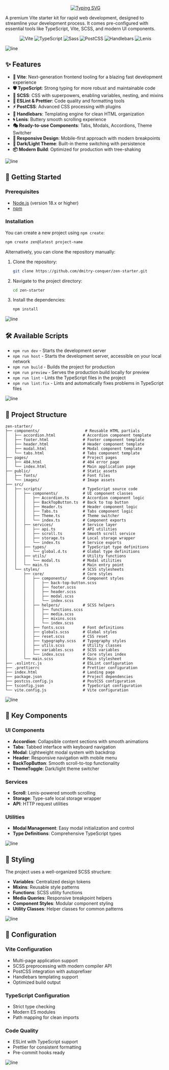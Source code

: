 <div align="center">

[![Typing SVG](https://readme-typing-svg.demolab.com?font=Fira+Code&weight=700&size=25&duration=4000&pause=500&color=05F7C3&center=true&vCenter=true&width=700&lines=Zen+Starter;Stop+worrying+about+setup,+just+code)](https://git.io/typing-svg)

</div>

A premium Vite starter kit for rapid web development, designed to streamline your development process. It comes pre-configured with essential tools like TypeScript, Vite, SCSS, and modern UI components.

<p align="center">
  <img src="https://img.shields.io/badge/Vite-646CFF?style=for-the-badge&logo=vite&logoColor=white" alt="Vite"/>
  <img src="https://img.shields.io/badge/TypeScript-3178C6?style=for-the-badge&logo=typescript&logoColor=white" alt="TypeScript"/>
  <img src="https://img.shields.io/badge/Sass-CC6699?style=for-the-badge&logo=sass&logoColor=white" alt="Sass"/>
  <img src="https://img.shields.io/badge/PostCSS-DD3A0A?style=for-the-badge&logo=postcss&logoColor=white" alt="PostCSS"/>
  <img src="https://img.shields.io/badge/Handlebars.js-f0772b?style=for-the-badge&logo=handlebars.js&logoColor=white" alt="Handlebars"/>
  <img src="https://img.shields.io/badge/Lenis-000000?style=for-the-badge&logo=lenis&logoColor=white" alt="Lenis"/>
</p>

<img src="https://user-images.githubusercontent.com/73097560/115834477-dbab4500-a447-11eb-908a-139a6edaec5c.gif" alt="line" />

## ✨ Features

- **🚀 Vite**: Next-generation frontend tooling for a blazing fast development experience
- **🛡️ TypeScript**: Strong typing for more robust and maintainable code
- **🎨 SCSS**: CSS with superpowers, enabling variables, nesting, and mixins
- **🔧 ESLint & Prettier**: Code quality and formatting tools
- **⚡ PostCSS**: Advanced CSS processing with plugins
- **📝 Handlebars**: Templating engine for clean HTML organization
- **🌀 Lenis**: Buttery smooth scrolling experience
- **🎭 Ready-to-use Components**: Tabs, Modals, Accordions, Theme Switcher
- **📱 Responsive Design**: Mobile-first approach with modern breakpoints
- **🌙 Dark/Light Theme**: Built-in theme switching with persistence
- **📦 Modern Build**: Optimized for production with tree-shaking

<img src="https://user-images.githubusercontent.com/73097560/115834477-dbab4500-a447-11eb-908a-139a6edaec5c.gif" alt="line" />

## 🚀 Getting Started

### Prerequisites

- [Node.js](https://nodejs.org/) (version 18.x or higher)
- [npm](https://www.npmjs.com/)

### Installation

You can create a new project using `npm create`:
```bash
npm create zen@latest project-name
```

Alternatively, you can clone the repository manually:

1.  Clone the repository:
    ```bash
    git clone https://github.com/dmitry-conquer/zen-starter.git
    ```
2.  Navigate to the project directory:
    ```bash
    cd zen-starter
    ```
3.  Install the dependencies:
    ```bash
    npm install
    ```

<img src="https://user-images.githubusercontent.com/73097560/115834477-dbab4500-a447-11eb-908a-139a6edaec5c.gif" alt="line" />

## 🛠️ Available Scripts

- `npm run dev` - Starts the development server
- `npm run host` - Starts the development server, accessible on your local network
- `npm run build` - Builds the project for production
- `npm run preview` - Serves the production build locally for preview
- `npm run lint` - Lints the TypeScript files in the project
- `npm run lint:fix` - Lints and automatically fixes problems in TypeScript files

<img src="https://user-images.githubusercontent.com/73097560/115834477-dbab4500-a447-11eb-908a-139a6edaec5c.gif" alt="line" />

## 📁 Project Structure

```
zen-starter/
├── components/                    # Reusable HTML partials
│   ├── accordion.html            # Accordion component template
│   ├── footer.html               # Footer component template
│   ├── header.html               # Header component template
│   ├── modal.html                # Modal component template
│   └── tabs.html                 # Tabs component template
├── pages/                        # Project pages
│   ├── 404.html                  # 404 error page
│   └── index.html                # Main application page
├── public/                       # Static assets
│   ├── fonts/                    # Font files
│   └── images/                   # Image assets
├── src/
│   ├── scripts/                  # TypeScript source code
│   │   ├── components/           # UI component classes
│   │   │   ├── Accordion.ts      # Accordion component logic
│   │   │   ├── BackTopButton.ts  # Back to top button
│   │   │   ├── Header.ts         # Header component logic
│   │   │   ├── Tabs.ts           # Tabs component logic
│   │   │   ├── Theme.ts          # Theme switcher
│   │   │   └── index.ts          # Component exports
│   │   ├── services/             # Service layer
│   │   │   ├── api.ts            # API utilities
│   │   │   ├── scroll.ts         # Smooth scroll service
│   │   │   ├── storage.ts        # Local storage wrapper
│   │   │   └── index.ts          # Service exports
│   │   ├── types/                # TypeScript type definitions
│   │   │   └── global.d.ts       # Global type definitions
│   │   ├── utils/                # Utility functions
│   │   │   └── modal.ts          # Modal utilities
│   │   └── main.ts               # Main entry point
│   └── styles/                   # SCSS stylesheets
│       ├── core/                 # Core styles
│       │   ├── components/       # Component styles
│       │   │   ├── back-top-button.scss
│       │   │   ├── footer.scss
│       │   │   ├── header.scss
│       │   │   ├── modal.scss
│       │   │   └── index.scss
│       │   ├── helpers/          # SCSS helpers
│       │   │   ├── functions.scss
│       │   │   ├── media.scss
│       │   │   ├── mixins.scss
│       │   │   └── index.scss
│       │   ├── fonts.scss        # Font definitions
│       │   ├── globals.scss      # Global styles
│       │   ├── reset.scss        # CSS reset
│       │   ├── typography.scss   # Typography styles
│       │   ├── utils.scss        # Utility classes
│       │   ├── variables.scss    # SCSS variables
│       │   └── index.scss        # Core styles index
│       └── main.scss             # Main stylesheet
├── .eslintrc.js                  # ESLint configuration
├── .prettierrc                   # Prettier configuration
├── index.html                    # Landing page
├── package.json                  # Project dependencies
├── postcss.config.js             # PostCSS configuration
├── tsconfig.json                 # TypeScript configuration
└── vite.config.js                # Vite configuration
```

<img src="https://user-images.githubusercontent.com/73097560/115834477-dbab4500-a447-11eb-908a-139a6edaec5c.gif" alt="line" />

## 🎯 Key Components

### UI Components
- **Accordion**: Collapsible content sections with smooth animations
- **Tabs**: Tabbed interface with keyboard navigation
- **Modal**: Lightweight modal system with backdrop
- **Header**: Responsive navigation with mobile menu
- **BackTopButton**: Smooth scroll-to-top functionality
- **ThemeToggle**: Dark/light theme switcher

### Services
- **Scroll**: Lenis-powered smooth scrolling
- **Storage**: Type-safe local storage wrapper
- **API**: HTTP request utilities

### Utilities
- **Modal Management**: Easy modal initialization and control
- **Type Definitions**: Comprehensive TypeScript types

<img src="https://user-images.githubusercontent.com/73097560/115834477-dbab4500-a447-11eb-908a-139a6edaec5c.gif" alt="line" />

## 🎨 Styling

The project uses a well-organized SCSS structure:

- **Variables**: Centralized design tokens
- **Mixins**: Reusable style patterns
- **Functions**: SCSS utility functions
- **Media Queries**: Responsive breakpoint helpers
- **Component Styles**: Modular component styling
- **Utility Classes**: Helper classes for common patterns

<img src="https://user-images.githubusercontent.com/73097560/115834477-dbab4500-a447-11eb-908a-139a6edaec5c.gif" alt="line" />

## 🔧 Configuration

### Vite Configuration
- Multi-page application support
- SCSS preprocessing with modern compiler API
- PostCSS integration with autoprefixer
- Handlebars templating support
- Optimized build output

### TypeScript Configuration
- Strict type checking
- Modern ES modules
- Path mapping for clean imports

### Code Quality
- ESLint with TypeScript support
- Prettier for consistent formatting
- Pre-commit hooks ready

<img src="https://user-images.githubusercontent.com/73097560/115834477-dbab4500-a447-11eb-908a-139a6edaec5c.gif" alt="line" />